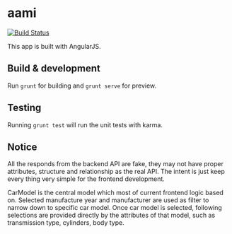 # aami

[![Build Status](https://travis-ci.org/killercentury/sc-test.svg?branch=master)](https://travis-ci.org/killercentury/sc-test)

This app is built with AngularJS.

## Build & development

Run `grunt` for building and `grunt serve` for preview.

## Testing

Running `grunt test` will run the unit tests with karma.

## Notice

All the responds from the backend API are fake, they may not have proper attributes, structure and relationship as the real API. The intent is just keep every thing very simple for the frontend development.

CarModel is the central model which most of current frontend logic based on. Selected manufacture year and manufacturer are used as filter to narrow down to specific car model. Once car model is selected, following selections are provided directly by the attributes of that model, such as transmission type, cylinders, body type.
